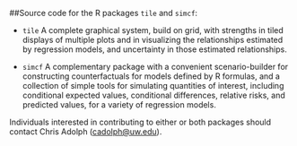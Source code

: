 ##Source code for the R packages ```tile``` and ```simcf```:

+ ```tile``` A complete graphical system, build on grid, 
         with strengths in tiled displays of multiple plots and in 
         visualizing the relationships estimated by regression models, 
         and uncertainty in those estimated relationships.

+ ```simcf``` A complementary package with a convenient 
scenario-builder for constructing counterfactuals for models 
defined by R formulas, and a collection of simple tools 
         for simulating quantities of interest, including conditional 
         expected values, conditional differences, relative risks, 
         and predicted values, for a variety of regression models.

Individuals interested in contributing to either or both packages
should contact Chris Adolph (cadolph@uw.edu).